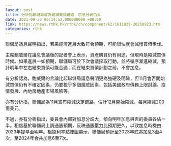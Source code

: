 ```yaml
---
layout: post
title: 分析指聯儲局或為縮減買債鋪路　加息分歧仍大
date: 2021-09-23 06:14:52.000000000 +08:00
link: https://news.rthk.hk/rthk/ch/component/k2/1611839-20210923.htm
categories: rthk
---
```


聯儲局議息聲明指出，若果經濟進展大致符合預期，可能很快就會減慢買債步伐。

主席鮑威爾在議息會議後的記者會上表示，資產購買仍有用途，但現時是縮減買債時候。如果進展一如預期，聯儲局可於下次會議採取行動，並將循序漸進縮減，預計明年中左右結束買債可能合適；而在結束買債計劃之前，不會加息。

有分析認為，鮑威爾的言論比起聯儲局議息聲明更為強硬及明確，但11月會否開始減買債仍有不確定因素，仍要視乎多個風險因素，包括美國政府債務上限討論、疫情發展、內地房地產市場風險等。

亦有分析指，聯儲局為11月宣布縮減決定鋪路，估計12月開始縮減，每月縮減200億美元。

不過，亦有分析指出，委員會內部對加息分歧大，傾向明年加息與否的委員各佔一半。相信基於聯儲局上調通脹預期，反映通脹壓力比預期更久，以致加息時機由2023年提早至明年。根據利率點陣圖顯示，聯儲局預計至2023年底將加息3至4次，至2024年合共加息6至7次。
